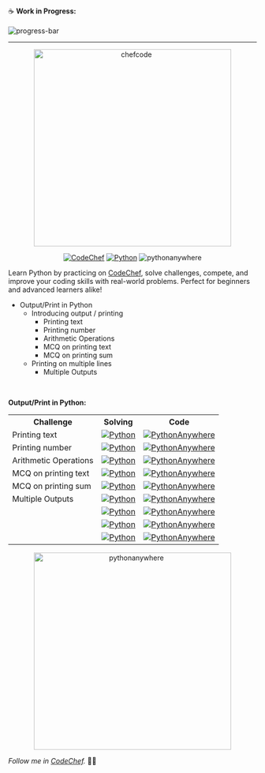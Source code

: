 :coffee: **Work in Progress:**  
</br>
![progress-bar](https://geps.dev/progress/3?dangerColor=800000&warningColor=ff9900&successColor=006600)

---

<div align="center">
<img src="https://cdn.codechef.com/images/cc-logo.svg" alt="chefcode" width="400px">
</div>

<div align="center"> 

[![CodeChef](https://img.shields.io/badge/CodeChef-5B4638?style=for-the-badge&logo=codechef&logoColor=white&link=https://www.codechef.com/users/tower_boat_88)](https://www.codechef.com/users/tower_boat_88) [![Python](https://img.shields.io/badge/Python-3776AB?style=for-the-badge&logo=Python&logoColor=white&link=https://www.codechef.com/users/tower_boat_88)](https://www.codechef.com/users/tower_boat_88) ![pythonanywhere](https://img.shields.io/badge/pythonanywhere-1D9FD7?style=for-the-badge&logo=pythonanywhere&logoColor=white&link=https://www.pythonanywhere.com/user/mayannaoliveira/shares/2cd36b2f71124c0c85472b136633eb0d/)

</div>


Learn Python by practicing on [CodeChef](https://www.codechef.com/users/tower_boat_88), solve challenges, compete, and improve your coding skills with real-world problems. Perfect for beginners and advanced learners alike!

<!-- CODECHEF -->
- Output/Print in Python
  - Introducing output / printing
    - Printing text
    - Printing number
    - Arithmetic Operations
    - MCQ on printing text
    - MCQ on printing sum
  - Printing on multiple lines
    - Multiple Outputs

<!-- Output/Print in Python -->
</br>
<table>
<tr>
<p align="left"><b>Output/Print in Python:</b></p>
<th>Challenge</th>
<th>Solving</th>
<th>Code</th>
</tr>
<tr>
<!-- Fim da Linha -->
<!-- Início da Linha -->
<td>Printing text</td>
<td>
<a href="/output-print-python/printing-text.md">
<img src="https://img.shields.io/badge/Python-3776AB.svg?style=flat&logo=Python&logoColor=white" alt="Python"></a>
</td>
<td>
<a href="/output-print-python/output-print-python.py">
<img src="https://img.shields.io/badge/PythonAnywhere-1D9FD7.svg?style=flat&logo=PythonAnywhere&logoColor=white" alt="PythonAnywhere"></a>
</td>
</tr>
<!-- Fim da Linha -->
<!-- Início da Linha -->
<tr>
<td>Printing number</td>
<td>
<a href="/introduction/printing-number.md">
<img src="https://img.shields.io/badge/Python-3776AB.svg?style=flat&logo=Python&logoColor=white" alt="Python"></a>
</td>
<td>
<a href="/output-print-python/output-print-python.py">
<img src="https://img.shields.io/badge/PythonAnywhere-1D9FD7.svg?style=flat&logo=PythonAnywhere&logoColor=white" alt="PythonAnywhere"></a>
</td>
</tr>
<!-- Fim da Linha -->
<!-- Início da Linha -->
<tr>
<td>Arithmetic Operations</td>
<td>
<a href="/introduction/arithmetic-operations.md">
<img src="https://img.shields.io/badge/Python-3776AB.svg?style=flat&logo=Python&logoColor=white" alt="Python"></a>
</td>
<td>
<a href="/output-print-python/output-print-python.py">
<img src="https://img.shields.io/badge/PythonAnywhere-1D9FD7.svg?style=flat&logo=PythonAnywhere&logoColor=white" alt="PythonAnywhere"></a>
</td>
</tr>
<!-- Fim da Linha -->
<!-- Início da Linha -->
<tr>
<td>MCQ on printing text</td>
<td>
<a href="/introduction/mcq-printing-text.md">
<img src="https://img.shields.io/badge/Python-3776AB.svg?style=flat&logo=Python&logoColor=white" alt="Python"></a>
</td>
<td>
<a href="/output-print-python/output-print-python.py">
<img src="https://img.shields.io/badge/PythonAnywhere-1D9FD7.svg?style=flat&logo=PythonAnywhere&logoColor=white" alt="PythonAnywhere"></a>
</td>
</tr>
<!-- Fim da Linha -->
<!-- Início da Linha -->
<tr>
<td>MCQ on printing sum</td>
<td>
<a href="/introduction/mcq-printing-sum.md">
<img src="https://img.shields.io/badge/Python-3776AB.svg?style=flat&logo=Python&logoColor=white" alt="Python"></a>
</td>
<td>
<a href="/output-print-python/output-print-python.py">
<img src="https://img.shields.io/badge/PythonAnywhere-1D9FD7.svg?style=flat&logo=PythonAnywhere&logoColor=white" alt="PythonAnywhere"></a>
</td>
</tr>
<!-- Fim da Linha --> 
<!-- Início da Linha -->
<tr>
<td>Multiple Outputs</td>
<td>
<a href="/output-print-python/multiple-outputs.md">
<img src="https://img.shields.io/badge/Python-3776AB.svg?style=flat&logo=Python&logoColor=white" alt="Python"></a>
</td>
<td>
<a href="/output-print-python/multiple-outputs.py">
<img src="https://img.shields.io/badge/PythonAnywhere-1D9FD7.svg?style=flat&logo=PythonAnywhere&logoColor=white" alt="PythonAnywhere"></a>
</td>
</tr>
<!-- Fim da Linha -->
<!-- Início da Linha -->
<tr>
<td>  </td>
<td>
<a href="">
<img src="https://img.shields.io/badge/Python-3776AB.svg?style=flat&logo=Python&logoColor=white" alt="Python"></a>
</td>
<td>
<a href="">
<img src="https://img.shields.io/badge/PythonAnywhere-1D9FD7.svg?style=flat&logo=PythonAnywhere&logoColor=white" alt="PythonAnywhere"></a>
</td>
</tr>
<!-- Fim da Linha -->
<!-- Início da Linha -->
<tr>
<td>  </td>
<td>
<a href="">
<img src="https://img.shields.io/badge/Python-3776AB.svg?style=flat&logo=Python&logoColor=white" alt="Python"></a>
</td>
<td>
<a href="">
<img src="https://img.shields.io/badge/PythonAnywhere-1D9FD7.svg?style=flat&logo=PythonAnywhere&logoColor=white" alt="PythonAnywhere"></a>
</td>
</tr>
<!-- Fim da Linha -->
<!-- Início da Linha -->
<tr>
<td>  </td>
<td>
<a href="">
<img src="https://img.shields.io/badge/Python-3776AB.svg?style=flat&logo=Python&logoColor=white" alt="Python"></a>
</td>
<td>
<a href="">
<img src="https://img.shields.io/badge/PythonAnywhere-1D9FD7.svg?style=flat&logo=PythonAnywhere&logoColor=white" alt="PythonAnywhere"></a>
</td>
</tr>
<!-- Fim da Linha -->
</table>



<!-- NEW-TABLE -->
<!-- </br>
<table>
<tr>
<p align="left"><b>NEW-TABLE:</b></p>
<th>Challenge</th>
<th>Solving</th>
<th>Code</th>
</tr>
<tr> -->
<!-- Início da Linha -->
<!-- <tr>
<td>TESTE</td>
<td>
<a href="">
<img src="https://img.shields.io/badge/Python-3776AB.svg?style=flat&logo=Python&logoColor=white" alt="Python"></a>
</td>
<td>
<a href="">
<img src="https://img.shields.io/badge/PythonAnywhere-1D9FD7.svg?style=flat&logo=PythonAnywhere&logoColor=white" alt="PythonAnywhere"></a>
</td>
</tr> -->
<!-- Fim da Linha -->
<!-- Início da Linha -->
<!-- <tr>
<td>TESTE</td>
<td>
<a href="">
<img src="https://img.shields.io/badge/Python-3776AB.svg?style=flat&logo=Python&logoColor=white" alt="Python"></a>
</td>
<td>
<a href="">
<img src="https://img.shields.io/badge/PythonAnywhere-1D9FD7.svg?style=flat&logo=PythonAnywhere&logoColor=white" alt="PythonAnywhere"></a>
</td>
</tr> -->
<!-- Fim da Linha -->
<!-- Início da Linha -->
<!-- <tr>
<td>TESTE</td>
<td>
<a href="">
<img src="https://img.shields.io/badge/Python-3776AB.svg?style=flat&logo=Python&logoColor=white" alt="Python"></a>
</td>
<td>
<a href="">
<img src="https://img.shields.io/badge/PythonAnywhere-1D9FD7.svg?style=flat&logo=PythonAnywhere&logoColor=white" alt="PythonAnywhere"></a>
</td>
</tr> -->
<!-- Fim da Linha -->
<!-- </table>  -->



<div align="center">
<a href="https://www.pythonanywhere.com/user/mayannaoliveira">
<img src="https://www.pythonanywhere.com/static/anywhere/images/PA-logo.svg" alt="pythonanywhere" width="400px">
<a>
</div>

_Follow me in [CodeChef](https://www.codechef.com/users/tower_boat_88)._ :cook: